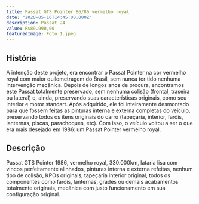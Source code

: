 ```yaml
---
title: Passat GTS Pointer 86/86 vermelho royal
date: "2020-05-16T14:45:00.000Z"
description: Passat 24
value: R$89.990,00
featuredImage: Foto 1.jpeg
---
```


## História

A intenção deste projeto, era encontrar o Passat Pointer na cor vermelho royal com maior quilometragem do Brasil, sem nunca ter tido nenhuma intervenção mecânica. Depois de longos anos de procura, encontramos este Passat totalmente preservado, sem nenhuma colisão (frontal, traseira ou lateral) e, ainda, preservando suas características originais, como seu interior e motor standart.
Após adquirido, ele foi inteiramente desmontado para que fossem feitas as pinturas interna e externa completas do veículo, preservando todos os itens originais do carro (tapeçaria, interior, faróis, lanternas, piscas, parachoques, etc).
Com isso, o veículo voltou a ser o que era mais desejado em 1986: um Passat Pointer vermelho royal.

## Descrição

Passat GTS Pointer 1986, vermelho royal, 330.000km, lataria lisa com vincos perfeitamente alinhados, pinturas interna e externa refeitas, nenhum tipo de colisão, KPOs originais, tapeçaria interior original, todos os componentes como faróis, lanternas, grades ou demais acabamentos totalmente originais, mecânica com justo funcionamento em sua configuração original.